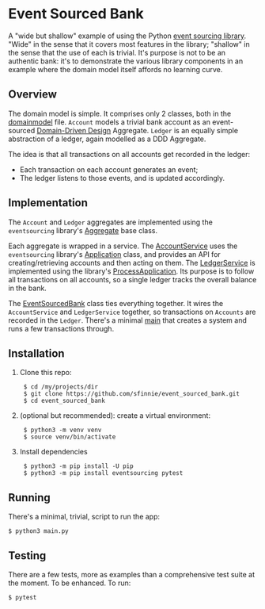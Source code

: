 # Event Sourced Bank

A "wide but shallow" example of using the Python [event sourcing library](https://github.com/pyeventsourcing/eventsourcing).  "Wide" in the sense that it covers most features in the library; "shallow" in the sense that the use of each is trivial.  It's purpose is not to be an authentic bank: it's to demonstrate the various library components in an example where the domain model itself affords no learning curve.

## Overview

The domain model is simple. It comprises only 2 classes, both in the [domainmodel](event_sourced_bank/domainmodel.py) file.  `Account` models a trivial bank account as an event-sourced [Domain-Driven Design](https://en.wikipedia.org/wiki/Domain-driven_design) Aggregate.  `Ledger` is an equally simple abstraction of a ledger, again modelled as a DDD Aggregate.  

The idea is that all transactions on all accounts get recorded in the ledger:  

* Each transaction on each account generates an event;
* The ledger listens to those events, and is updated accordingly.

## Implementation

The `Account` and `Ledger` aggregates are implemented using the `eventsourcing` library's [Aggregate](https://eventsourcing.readthedocs.io/en/latest/topics/domain.html) base class.

Each aggregate is wrapped in a service.  The [AccountService](event_sourced_bank/account_service.py) uses the `eventsourcing` library's [Application](https://eventsourcing.readthedocs.io/en/latest/topics/application.html) class, and provides an API for creating/retrieving accounts and then acting on them.  The [LedgerService](event_sourced_bank/ledger_service.py) is implemented using the library's [ProcessApplication](https://eventsourcing.readthedocs.io/en/latest/topics/system.html).  Its purpose is to follow all transactions on all accounts, so a single ledger tracks the overall balance in the bank.

The [EventSourcedBank](event_sourced_bank/bank_system.py) class ties everything together.  It wires the `AccountService` and `LedgerService` together, so transactions on `Accounts` are recorded in the `Ledger`.  There's a minimal [main](main.py) that creates a system and runs a few transactions through. 

## Installation

1. Clone this repo:

        $ cd /my/projects/dir
        $ git clone https://github.com/sfinnie/event_sourced_bank.git
        $ cd event_sourced_bank

2. (optional but recommended): create a virtual environment:

        $ python3 -m venv venv
        $ source venv/bin/activate

3. Install dependencies

        $ python3 -m pip install -U pip
        $ python3 -m pip install eventsourcing pytest

## Running

There's a minimal, trivial, script to run the app:

    $ python3 main.py

## Testing

There are a few tests, more as examples than a comprehensive test suite at the moment.  To be enhanced.  To run:

    $ pytest

